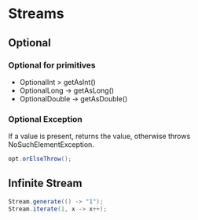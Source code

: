# Streams
## Optional
### Optional for primitives
- OptionalInt > getAsInt()
- OptionalLong -> getAsLong()
- OptionalDouble -> getAsDouble() 
### Optional Exception
If a value is present, returns the value, otherwise throws NoSuchElementException.
```java
opt.orElseThrow();
```
## Infinite Stream
```java
Stream.generate(() -> "1");
Stream.iterate(1, x -> x++);

```

